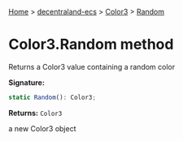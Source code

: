 [Home](./index) &gt; [decentraland-ecs](./decentraland-ecs.md) &gt; [Color3](./decentraland-ecs.color3.md) &gt; [Random](./decentraland-ecs.color3.random.md)

# Color3.Random method

Returns a Color3 value containing a random color

**Signature:**
```javascript
static Random(): Color3;
```
**Returns:** `Color3`

a new Color3 object
